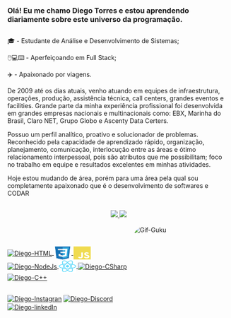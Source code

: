 <h3>Olá! Eu me chamo Diego Torres e estou aprendendo diariamente sobre este universo da programação.</h3>

##
<p>🎓 - Estudante de Análise e Desenvolvimento de Sistemas;</p>

<p>🖱️💻⌨️ - Aperfeiçoando em Full Stack;</p>

<p>✈️ - Apaixonado por viagens.</p>

<p>De 2009 até os dias atuais, venho atuando em equipes de infraestrutura, operações, produção, assistência técnica, call centers, grandes eventos e facilities. Grande parte da minha experiência profissional foi desenvolvida em grandes empresas nacionais e multinacionais como: EBX, Marinha do Brasil, Claro NET, Grupo Globo e Ascenty Data Certers.

<p>Possuo um perfil analítico, proativo e solucionador de problemas. Reconhecido pela capacidade de aprendizado rápido, organização, planejamento, comunicação, interlocução entre as áreas e ótimo relacionamento interpessoal, pois são atributos que me possibilitam; foco no trabalho em equipe e resultados excelentes em minhas atividades.</p>

<p>Hoje estou mudando de área, porém para uma área pela qual sou completamente apaixonado que é o desenvolvimento de softwares e CODAR</p>

##


<div align="center">
  <a href="https://github.com/DiegoTorresGomes">
  <img height="160em" src="https://github-readme-stats.vercel.app/api?username=DiegoTorresGomes&show_icons=true&theme=vision-friendly-dark&include_all_commits=true&count_private=true"/>
  <img height="160em" src="https://github-readme-stats.vercel.app/api/top-langs/?username=DiegoTorresGomes&layout=compact&langs_count=7&theme=vision-friendly-dark"/>
</div>


<div style="display: inline_block"  ><br>
<img align="right" alt ="Gif-Guku" width="220" height="220" style="border-radius:30px;" src="https://images-wixmp-ed30a86b8c4ca887773594c2.wixmp.com/f/84dc13b7-a2e7-4b45-83ec-311e72e82900/ddm76zj-115c352d-c520-4e26-930a-8e2f95375ddb.gif?token=eyJ0eXAiOiJKV1QiLCJhbGciOiJIUzI1NiJ9.eyJzdWIiOiJ1cm46YXBwOjdlMGQxODg5ODIyNjQzNzNhNWYwZDQxNWVhMGQyNmUwIiwiaXNzIjoidXJuOmFwcDo3ZTBkMTg4OTgyMjY0MzczYTVmMGQ0MTVlYTBkMjZlMCIsIm9iaiI6W1t7InBhdGgiOiJcL2ZcLzg0ZGMxM2I3LWEyZTctNGI0NS04M2VjLTMxMWU3MmU4MjkwMFwvZGRtNzZ6ai0xMTVjMzUyZC1jNTIwLTRlMjYtOTMwYS04ZTJmOTUzNzVkZGIuZ2lmIn1dXSwiYXVkIjpbInVybjpzZXJ2aWNlOmZpbGUuZG93bmxvYWQiXX0.yNfW-1PJeNlKoycncNxNv5kvoxmw7rowjVn4fwL-sKI" />

</div>

##

<div style="display: inline_block"><br>
  <img align="center" alt="Diego-HTML" height="30" width="40" src="https://cdn.jsdelivr.net/gh/devicons/devicon/icons/html5/html5-original-wordmark.svg">
  <img align="center" alt="Diego-CSS" height="30" width="40" src="https://raw.githubusercontent.com/devicons/devicon/master/icons/css3/css3-original.svg">
  <img align="center" alt="Diego-JS" height="30" width="40" src="https://raw.githubusercontent.com/devicons/devicon/master/icons/javascript/javascript-plain.svg">
  <img align="center" alt="Diego-NodeJs" height="30" width="40" src="https://www.vectorlogo.zone/logos/nodejs/nodejs-icon.svg">
  <img align="center" alt="Diego-React" height="30" width="40" src="https://raw.githubusercontent.com/devicons/devicon/master/icons/react/react-original.svg">
  <img align="center" alt="Diego-CSharp" height="50" width="50" src="https://upload.wikimedia.org/wikipedia/commons/4/4f/Csharp_Logo.png">
  <img align="center" alt="Diego-C++" height="30" width="40" src="https://cdn.jsdelivr.net/gh/devicons/devicon/icons/cplusplus/cplusplus-original.svg">
  
  

</div>
  
  ##
 
<div> 
  <a href="https://instagram.com/diegotorresgomes" target="_blank"><img align="center" alt="Diego-Instagran" height="50" width="100" src="https://www.vectorlogo.zone/logos/instagram/instagram-ar21.svg"></a>
 <a href="https://discord.gg/Diego Torres#2054" target="_blank"><img align="center" alt="Diego-Discord" height="50" width="100" src="https://www.vectorlogo.zone/logos/discordapp/discordapp-ar21.svg"></a>
 <a href="https://www.linkedin.com/in/diego-torres-gomes" target="_blank"><img align="center" alt="Diego-linkedIn" height="80" width="80" src="https://cdn.jsdelivr.net/gh/devicons/devicon/icons/linkedin/linkedin-original-wordmark.svg"></a> 
 
 
</div>
